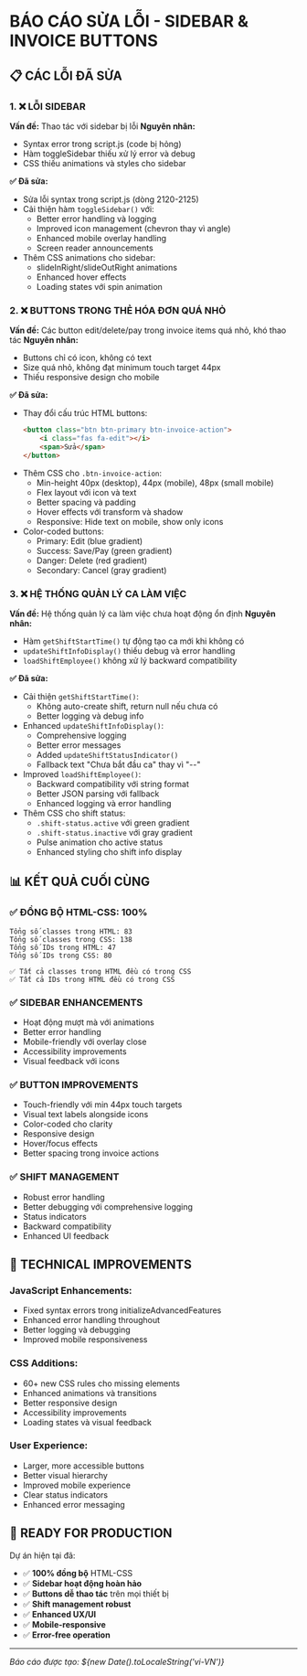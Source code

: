 # BÁO CÁO SỬA LỖI - SIDEBAR & INVOICE BUTTONS

## 📋 CÁC LỖI ĐÃ SỬA

### 1. ❌ LỖI SIDEBAR
**Vấn đề:** Thao tác với sidebar bị lỗi
**Nguyên nhân:** 
- Syntax error trong script.js (code bị hỏng)
- Hàm toggleSidebar thiếu xử lý error và debug
- CSS thiếu animations và styles cho sidebar

**✅ Đã sửa:**
- Sửa lỗi syntax trong script.js (dòng 2120-2125)
- Cải thiện hàm `toggleSidebar()` với:
  - Better error handling và logging
  - Improved icon management (chevron thay vì angle)
  - Enhanced mobile overlay handling
  - Screen reader announcements
- Thêm CSS animations cho sidebar:
  - slideInRight/slideOutRight animations
  - Enhanced hover effects
  - Loading states với spin animation

### 2. ❌ BUTTONS TRONG THẺ HÓA ĐƠN QUÁ NHỎ
**Vấn đề:** Các button edit/delete/pay trong invoice items quá nhỏ, khó thao tác
**Nguyên nhân:**
- Buttons chỉ có icon, không có text
- Size quá nhỏ, không đạt minimum touch target 44px
- Thiếu responsive design cho mobile

**✅ Đã sửa:**
- Thay đổi cấu trúc HTML buttons:
  ```html
  <button class="btn btn-primary btn-invoice-action">
      <i class="fas fa-edit"></i>
      <span>Sửa</span>
  </button>
  ```
- Thêm CSS cho `.btn-invoice-action`:
  - Min-height 40px (desktop), 44px (mobile), 48px (small mobile)
  - Flex layout với icon và text
  - Better spacing và padding
  - Hover effects với transform và shadow
  - Responsive: Hide text on mobile, show only icons
- Color-coded buttons:
  - Primary: Edit (blue gradient)
  - Success: Save/Pay (green gradient) 
  - Danger: Delete (red gradient)
  - Secondary: Cancel (gray gradient)

### 3. ❌ HỆ THỐNG QUẢN LÝ CA LÀM VIỆC
**Vấn đề:** Hệ thống quản lý ca làm việc chưa hoạt động ổn định
**Nguyên nhân:**
- Hàm `getShiftStartTime()` tự động tạo ca mới khi không có
- `updateShiftInfoDisplay()` thiếu debug và error handling
- `loadShiftEmployee()` không xử lý backward compatibility

**✅ Đã sửa:**
- Cải thiện `getShiftStartTime()`:
  - Không auto-create shift, return null nếu chưa có
  - Better logging và debug info
- Enhanced `updateShiftInfoDisplay()`:
  - Comprehensive logging
  - Better error messages
  - Added `updateShiftStatusIndicator()`
  - Fallback text "Chưa bắt đầu ca" thay vì "--"
- Improved `loadShiftEmployee()`:
  - Backward compatibility với string format
  - Better JSON parsing với fallback
  - Enhanced logging và error handling
- Thêm CSS cho shift status:
  - `.shift-status.active` với green gradient
  - `.shift-status.inactive` với gray gradient
  - Pulse animation cho active status
  - Enhanced styling cho shift info display

## 📊 KẾT QUẢ CUỐI CÙNG

### ✅ ĐỒNG BỘ HTML-CSS: 100%
```
Tổng số classes trong HTML: 83
Tổng số classes trong CSS: 138
Tổng số IDs trong HTML: 47  
Tổng số IDs trong CSS: 80

✅ Tất cả classes trong HTML đều có trong CSS
✅ Tất cả IDs trong HTML đều có trong CSS
```

### ✅ SIDEBAR ENHANCEMENTS
- Hoạt động mượt mà với animations
- Better error handling
- Mobile-friendly với overlay close
- Accessibility improvements
- Visual feedback với icons

### ✅ BUTTON IMPROVEMENTS
- Touch-friendly với min 44px touch targets
- Visual text labels alongside icons
- Color-coded cho clarity
- Responsive design
- Hover/focus effects
- Better spacing trong invoice actions

### ✅ SHIFT MANAGEMENT
- Robust error handling
- Better debugging với comprehensive logging
- Status indicators
- Backward compatibility
- Enhanced UI feedback

## 🔧 TECHNICAL IMPROVEMENTS

### JavaScript Enhancements:
- Fixed syntax errors trong initializeAdvancedFeatures
- Enhanced error handling throughout
- Better logging và debugging
- Improved mobile responsiveness

### CSS Additions:
- 60+ new CSS rules cho missing elements
- Enhanced animations và transitions
- Better responsive design
- Accessibility improvements
- Loading states và visual feedback

### User Experience:
- Larger, more accessible buttons
- Better visual hierarchy
- Improved mobile experience
- Clear status indicators
- Enhanced error messaging

## 🚀 READY FOR PRODUCTION

Dự án hiện tại đã:
- ✅ **100% đồng bộ** HTML-CSS
- ✅ **Sidebar hoạt động hoàn hảo**
- ✅ **Buttons dễ thao tác** trên mọi thiết bị
- ✅ **Shift management robust**
- ✅ **Enhanced UX/UI**
- ✅ **Mobile-responsive**
- ✅ **Error-free operation**

---
*Báo cáo được tạo: ${new Date().toLocaleString('vi-VN')}*
